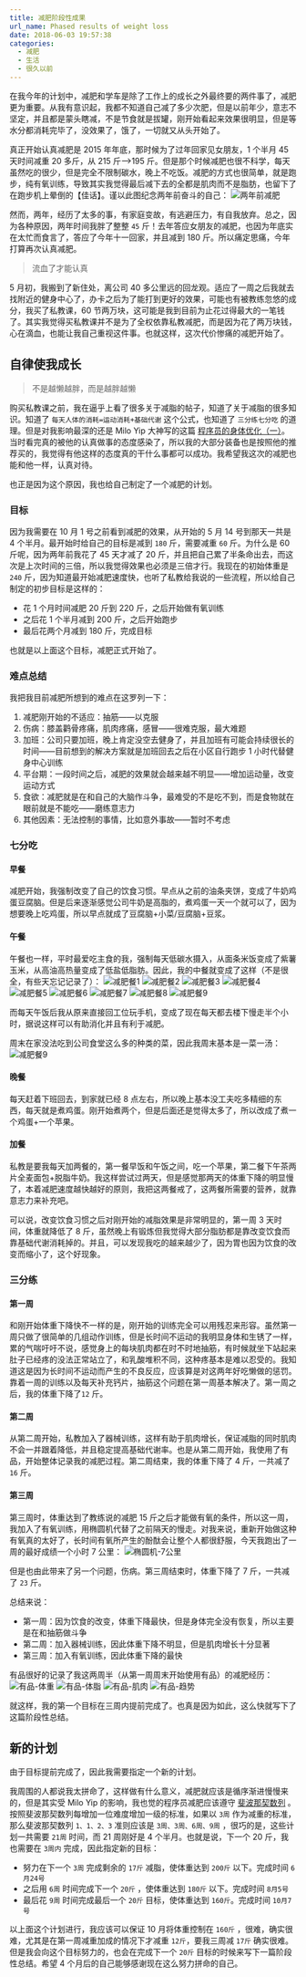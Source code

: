 ```yaml
---
title: 减肥阶段性成果
url_name: Phased results of weight loss
date: 2018-06-03 19:57:38
categories:
  - 减肥
  - 生活
  - 很久以前
---
```


在我今年的计划中，减肥和学车是除了工作上的成长之外最终要的两件事了，减肥更为重要。从我有意识起，我都不知道自己减了多少次肥，但是以前年少，意志不坚定，并且都是蒙头瞎减，不是节食就是拔罐，刚开始看起来效果很明显，但是等水分都消耗完毕了，没效果了，饿了，一切就又从头开始了。

<!-- more -->

真正开始认真减肥是 2015 年年底，那时候为了过年回家见女朋友，1 个半月 45 天时间减重 20 多斤，从 215 斤——>195 斤。但是那个时候减肥也很不科学，每天虽然吃的很少，但是完全不限制碳水，晚上不吃饭。减肥的方式也很简单，就是跑步，纯有氧训练，导致其实我觉得最后减下去的全都是肌肉而不是脂肪，也留下了在跑步机上晕倒的【佳话】。谨以此图纪念两年前奋斗的自己：
![两年前减肥](http://f.cl.ly/items/3G3l0M3z1t3T3W403A3k/%E4%B8%A4%E5%B9%B4%E5%89%8D%E5%87%8F%E8%82%A5.jpg)

然而，两年，经历了太多的事，有家庭变故，有逃避压力，有自我放弃。总之，因为各种原因，两年时间我胖了整整 `45` 斤！去年答应女朋友的减肥，也因为年底实在太忙而食言了，答应了今年十一回家，并且减到 180 斤。所以痛定思痛，今年打算再次认真减肥。

> 流血了才能认真

5 月初，我搬到了新住处，离公司 40 多公里远的回龙观。适应了一周之后我就去找附近的健身中心了，办卡之后为了能打到更好的效果，可能也有被教练忽悠的成分，我买了私教课，60 节两万块，这可能是我到目前为止花过得最大的一笔钱了。其实我觉得买私教课并不是为了全权依靠私教减肥，而是因为花了两万块钱，心在滴血，也能让我自己重视这件事。也就这样，这次代价惨痛的减肥开始了。

## 自律使我成长

> 不是越懒越胖，而是越胖越懒

购买私教课之前，我在逼乎上看了很多关于减脂的帖子，知道了关于减脂的很多知识。知道了 `每天人体的消耗=运动消耗+基础代谢` 这个公式，也知道了 `三分练七分吃` 的道理。但是对我影响最深的还是 Milo Yip 大神写的这篇 [程序员的身体优化（一）](https://zhuanlan.zhihu.com/p/26190037)。当时看完真的被他的认真做事的态度感染了，所以我的大部分装备也是按照他的推荐买的，我觉得有他这样的态度真的干什么事都可以成功。我希望我这次的减肥也能和他一样，认真对待。

也正是因为这个原因，我也给自己制定了一个减肥的计划。

### 目标

因为我需要在 10 月 1 号之前看到减肥的效果，从开始的 5 月 14 号到那天一共是 4 个半月。最开始时给自己的目标是减到 `180` 斤，需要减重 `60` 斤。为什么是 60 斤呢，因为两年前我花了 45 天才减了 20 斤，并且把自己累了半条命出去，而这次是上次时间的三倍，所以我觉得效果也必须是三倍才行。我现在的初始体重是 `240` 斤，因为知道最开始减肥速度快，也听了私教给我说的一些流程，所以给自己制定的初步目标是这样的：

- 花 1 个月时间减肥 20 斤到 220 斤，之后开始做有氧训练
- 之后花 1 个半月减到 200 斤，之后开始跑步
- 最后花两个月减到 180 斤，完成目标

也就是以上面这个目标，减肥正式开始了。

### 难点总结

我把我目前减肥所想到的难点在这罗列一下：

1. 减肥刚开始的不适应：抽筋——以克服
2. 伤病：膝盖鹳骨疼痛，肌肉疼痛，感冒——很难克服，最大难题
3. 加班：公司只要加班，晚上肯定没空去健身了，并且加班有可能会持续很长的时间——目前想到的解决方案就是加班回去之后在小区自行跑步 1 小时代替健身中心训练
4. 平台期：一段时间之后，减肥的效果就会越来越不明显——增加运动量，改变运动方式
5. 食欲：减肥就是在和自己的大脑作斗争，最难受的不是吃不到，而是食物就在眼前就是不能吃——磨练意志力
6. 其他因素：无法控制的事情，比如意外事故——暂时不考虑

### 七分吃

#### 早餐

减肥开始，我强制改变了自己的饮食习惯。早点从之前的油条夹饼，变成了牛奶鸡蛋豆腐脑。但是后来逐渐感觉公司牛奶是高脂的，煮鸡蛋一天一个就可以了，因为想要晚上吃鸡蛋，所以早点就成了豆腐脑+小菜/豆腐脑+豆浆。

#### 午餐

午餐也一样，平时最爱吃主食的我，强制每天低碳水摄入，从面条米饭变成了紫薯玉米，从高油高热量变成了低盐低脂肪。因此，我的中餐就变成了这样（不是很全，有些天忘记记录了）：
![减肥餐1](http://f.cl.ly/items/2X392U2Z0N401W1l2r0C/%E5%87%8F%E8%82%A5%E9%A4%901.jpg)
![减肥餐2](http://f.cl.ly/items/2N2J462u2J3u2i3C0d0S/%E5%87%8F%E8%82%A5%E9%A4%902.jpg)
![减肥餐3](http://f.cl.ly/items/1T400n1P411W3g1g0C1e/%E5%87%8F%E8%82%A5%E9%A4%903.jpg)
![减肥餐4](http://f.cl.ly/items/2c001n0c1h0Q1y2J0A3K/%E5%87%8F%E8%82%A5%E9%A4%904.jpg)
![减肥餐5](http://f.cl.ly/items/3Y3I3U2T3e3A1G0s0Q0C/%E5%87%8F%E8%82%A5%E9%A4%905.jpg)
![减肥餐6](http://f.cl.ly/items/0I2Z3k3z0e3Z422q062p/%E5%87%8F%E8%82%A5%E9%A4%906.jpg)
![减肥餐7](http://f.cl.ly/items/3E2u2m2n2J23010P1L0L/%E5%87%8F%E8%82%A5%E9%A4%907.jpg)
![减肥餐8](http://f.cl.ly/items/0y2x1L0h1q1o1l37363n/%E5%87%8F%E8%82%A5%E9%A4%908.jpg)
![减肥餐9](http://f.cl.ly/items/0A3w383G092K1O0Y1m2Z/%E5%87%8F%E8%82%A5%E9%A4%909.jpg)

而每天午饭后我从原来直接回工位玩手机，变成了现在每天都去楼下慢走半个小时，据说这样可以有助消化并且有利于减肥。

周末在家没法吃到公司食堂这么多的种类的菜，因此我周末基本是一菜一汤：
![减肥餐9](http://f.cl.ly/items/1g2L261M32171e1c1T3J/%E5%87%8F%E8%82%A5%E9%A4%9010.jpg)

#### 晚餐

每天赶着下班回去，到家就已经 8 点左右，所以晚上基本没工夫吃多精细的东西，每天就是煮鸡蛋。刚开始煮两个，但是后面还是觉得太多了，所以改成了煮一个鸡蛋+一个苹果。

#### 加餐

私教是要我每天加两餐的，第一餐早饭和午饭之间，吃一个苹果，第二餐下午茶两片全麦面包+脱脂牛奶。我这样尝试过两天，但是感觉那两天的体重下降的明显慢了，本着减肥速度越快越好的原则，我把这两餐戒了，这两餐所需要的营养，就靠意志力来补充吧。

可以说，改变饮食习惯之后对刚开始的减脂效果是非常明显的，第一周 3 天时间，体重就降低了 8 斤，虽然晚上有锻炼但我觉得大部分脂肪都是靠改变饮食而靠基础代谢消耗掉的。并且，可以发现我吃的越来越少了，因为胃也因为饮食的改变而缩小了，这个好现象。

### 三分练

#### 第一周

和刚开始体重下降快不一样的是，刚开始的训练完全可以用残忍来形容。虽然第一周只做了很简单的几组动作训练，但是长时间不运动的我明显身体和生锈了一样，累的气喘吁吁不说，感觉身上的每块肌肉都在时不时地抽筋，有时候就坐下站起来肚子已经疼的没法正常站立了，和乳酸堆积不同，这种疼基本是难以忍受的。我知道这是因为长时间不运动而产生的不良反应，应该算是对这两年好吃懒做的惩罚。靠着一周的训练以及每天补充钙片，抽筋这个问题在第一周基本解决了。第一周之后，我的体重下降了`12` 斤。

#### 第二周

从第二周开始，私教加入了器械训练，这样有助于肌肉增长，保证减脂的同时肌肉不会一并跟着降低，并且稳定提高基础代谢率。也是从第二周开始，我使用了有品，开始整体记录我的减肥过程。第二周结束，我的体重下降了 4 斤，一共减了 `16` 斤。

#### 第三周

第三周时，体重达到了教练说的减肥 15 斤之后才能做有氧的条件，所以这一周，我加入了有氧训练，用椭圆机代替了之前隔天的慢走。对我来说，重新开始做这种有氧真的太好了，长时间有氧所产生的酚酞会让整个人都很舒服，今天我跑出了一周的最好成绩一个小时 7 公里：
![椭圆机-7公里](http://f.cl.ly/items/0G1d2w2x070c3u0P0C0x/%E6%A4%AD%E5%9C%86%E6%9C%BA-7%E5%85%AC%E9%87%8C.jpg)

但是也由此带来了另一个问题，伤病。第三周结束时，体重下降了 7 斤，一共减了 `23` 斤。

总结来说：

- 第一周：因为饮食的改变，体重下降最快，但是身体完全没有恢复，所以主要是在和抽筋做斗争
- 第二周：加入器械训练，因此体重下降不明显，但是肌肉增长十分显著
- 第三周：加入有氧训练，因此体重下降的最快

有品很好的记录了我这两周半（从第一周周末开始使用有品）的减肥经历：
![有品-体重](http://f.cl.ly/items/2n1s1K0C2X0i0u064323/%E6%9C%89%E5%93%81-%E4%BD%93%E9%87%8D.png)
![有品-体脂](http://f.cl.ly/items/2b430Z07250s1M41440M/%E6%9C%89%E5%93%81-%E4%BD%93%E8%84%82.png)
![有品-肌肉](http://f.cl.ly/items/3d1o3k4316212E3B2O2O/%E6%9C%89%E5%93%81-%E8%82%8C%E8%82%89.png)
![有品-趋势](http://f.cl.ly/items/1S1E2A342h3x0z17001I/%E6%9C%89%E5%93%81-%E8%B6%8B%E5%8A%BF.png)

就这样，我的第一个目标在三周内提前完成了。也真是因为如此，这么快就写下了这篇阶段性总结。

## 新的计划

由于目标提前完成了，因此我需要指定一个新的计划。

我周围的人都说我太拼命了，这样做有什么意义，减肥就应该是循序渐进慢慢来的，但是其实受 Milo Yip 的影响，我也觉的程序员减肥应该遵守 [斐波那契数列](https://zh.wikipedia.org/wiki/%E6%96%90%E6%B3%A2%E9%82%A3%E5%A5%91%E6%95%B0%E5%88%97) 。按照斐波那契数列每增加一位难度增加一级的标准，如果以 `3周` 作为减重的标准，那么斐波那契数列 `1、1、2、3` 准则应该是 `3周、3周、6周、9周` ，很巧的是，这些计划一共需要 `21周` 时间，而 21 周刚好是 4 个半月。也就是说，下一个 20 斤，我也需要在 `3周内` 完成，因此指定新的目标：

- 努力在下一个 `3周` 完成剩余的 `17斤` 减脂，使体重达到 `200斤` 以下。完成时间 `6月24号`
- 之后用 `6周` 时间完成下一个 `20斤` ，使体重达到 `180斤` 以下。完成时间 `8月5号`
- 最后花 `9周` 时间完成最后一个 `20斤` 目标，使体重达到 `160斤`。完成时间 `10月7号`

以上面这个计划进行，我应该可以保证 10 月将体重控制在 `160斤` ，很难，确实很难，尤其是在第一周减重加成的情况下才减重 `12斤`，要我三周减 `17斤` 确实很难。但是我会向这个目标努力的，也会在完成下一个 `20斤` 目标的时候来写下一篇阶段性总结。希望 4 个月后的自己能够感谢现在这么努力拼命的自己。
